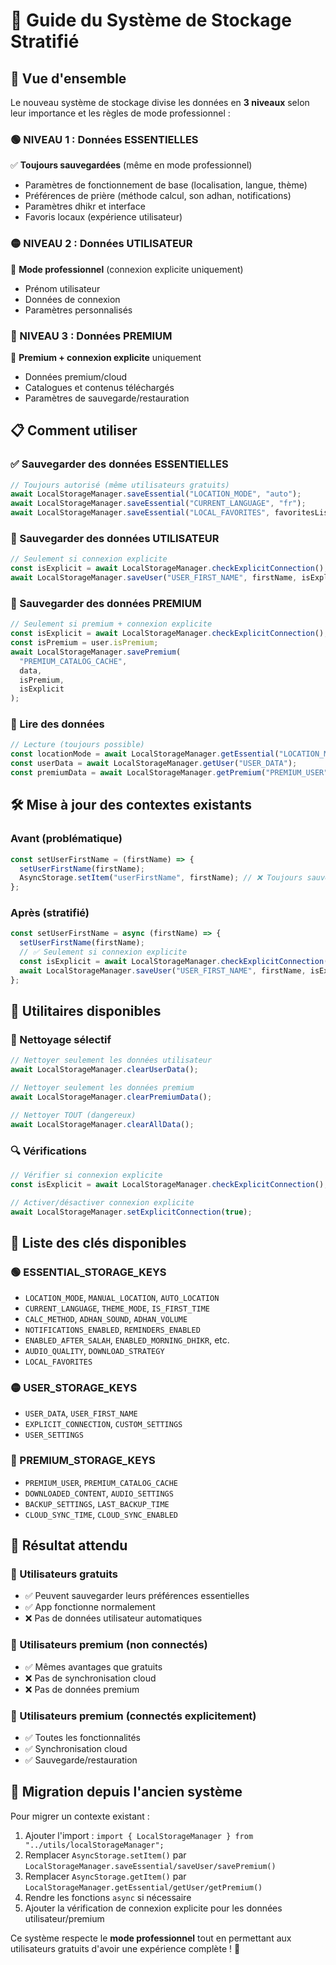 # 📱 Guide du Système de Stockage Stratifié

## 🎯 Vue d'ensemble

Le nouveau système de stockage divise les données en **3 niveaux** selon leur importance et les règles de mode professionnel :

### 🟢 NIVEAU 1 : Données ESSENTIELLES

✅ **Toujours sauvegardées** (même en mode professionnel)

- Paramètres de fonctionnement de base (localisation, langue, thème)
- Préférences de prière (méthode calcul, son adhan, notifications)
- Paramètres dhikr et interface
- Favoris locaux (expérience utilisateur)

### 🟡 NIVEAU 2 : Données UTILISATEUR

🔐 **Mode professionnel** (connexion explicite uniquement)

- Prénom utilisateur
- Données de connexion
- Paramètres personnalisés

### 🔴 NIVEAU 3 : Données PREMIUM

💎 **Premium + connexion explicite** uniquement

- Données premium/cloud
- Catalogues et contenus téléchargés
- Paramètres de sauvegarde/restauration

## 📋 Comment utiliser

### ✅ Sauvegarder des données ESSENTIELLES

```typescript
// Toujours autorisé (même utilisateurs gratuits)
await LocalStorageManager.saveEssential("LOCATION_MODE", "auto");
await LocalStorageManager.saveEssential("CURRENT_LANGUAGE", "fr");
await LocalStorageManager.saveEssential("LOCAL_FAVORITES", favoritesList);
```

### 🔐 Sauvegarder des données UTILISATEUR

```typescript
// Seulement si connexion explicite
const isExplicit = await LocalStorageManager.checkExplicitConnection();
await LocalStorageManager.saveUser("USER_FIRST_NAME", firstName, isExplicit);
```

### 💎 Sauvegarder des données PREMIUM

```typescript
// Seulement si premium + connexion explicite
const isExplicit = await LocalStorageManager.checkExplicitConnection();
const isPremium = user.isPremium;
await LocalStorageManager.savePremium(
  "PREMIUM_CATALOG_CACHE",
  data,
  isPremium,
  isExplicit
);
```

### 📖 Lire des données

```typescript
// Lecture (toujours possible)
const locationMode = await LocalStorageManager.getEssential("LOCATION_MODE");
const userData = await LocalStorageManager.getUser("USER_DATA");
const premiumData = await LocalStorageManager.getPremium("PREMIUM_USER");
```

## 🛠️ Mise à jour des contextes existants

### Avant (problématique)

```typescript
const setUserFirstName = (firstName) => {
  setUserFirstName(firstName);
  AsyncStorage.setItem("userFirstName", firstName); // ❌ Toujours sauvegardé
};
```

### Après (stratifié)

```typescript
const setUserFirstName = async (firstName) => {
  setUserFirstName(firstName);
  // ✅ Seulement si connexion explicite
  const isExplicit = await LocalStorageManager.checkExplicitConnection();
  await LocalStorageManager.saveUser("USER_FIRST_NAME", firstName, isExplicit);
};
```

## 🔧 Utilitaires disponibles

### 🧹 Nettoyage sélectif

```typescript
// Nettoyer seulement les données utilisateur
await LocalStorageManager.clearUserData();

// Nettoyer seulement les données premium
await LocalStorageManager.clearPremiumData();

// Nettoyer TOUT (dangereux)
await LocalStorageManager.clearAllData();
```

### 🔍 Vérifications

```typescript
// Vérifier si connexion explicite
const isExplicit = await LocalStorageManager.checkExplicitConnection();

// Activer/désactiver connexion explicite
await LocalStorageManager.setExplicitConnection(true);
```

## 📝 Liste des clés disponibles

### 🟢 ESSENTIAL_STORAGE_KEYS

- `LOCATION_MODE`, `MANUAL_LOCATION`, `AUTO_LOCATION`
- `CURRENT_LANGUAGE`, `THEME_MODE`, `IS_FIRST_TIME`
- `CALC_METHOD`, `ADHAN_SOUND`, `ADHAN_VOLUME`
- `NOTIFICATIONS_ENABLED`, `REMINDERS_ENABLED`
- `ENABLED_AFTER_SALAH`, `ENABLED_MORNING_DHIKR`, etc.
- `AUDIO_QUALITY`, `DOWNLOAD_STRATEGY`
- `LOCAL_FAVORITES`

### 🟡 USER_STORAGE_KEYS

- `USER_DATA`, `USER_FIRST_NAME`
- `EXPLICIT_CONNECTION`, `CUSTOM_SETTINGS`
- `USER_SETTINGS`

### 🔴 PREMIUM_STORAGE_KEYS

- `PREMIUM_USER`, `PREMIUM_CATALOG_CACHE`
- `DOWNLOADED_CONTENT`, `AUDIO_SETTINGS`
- `BACKUP_SETTINGS`, `LAST_BACKUP_TIME`
- `CLOUD_SYNC_TIME`, `CLOUD_SYNC_ENABLED`

## 🎯 Résultat attendu

### 👤 Utilisateurs gratuits

- ✅ Peuvent sauvegarder leurs préférences essentielles
- ✅ App fonctionne normalement
- ❌ Pas de données utilisateur automatiques

### 💎 Utilisateurs premium (non connectés)

- ✅ Mêmes avantages que gratuits
- ❌ Pas de synchronisation cloud
- ❌ Pas de données premium

### 💎 Utilisateurs premium (connectés explicitement)

- ✅ Toutes les fonctionnalités
- ✅ Synchronisation cloud
- ✅ Sauvegarde/restauration

## 🔄 Migration depuis l'ancien système

Pour migrer un contexte existant :

1. Ajouter l'import : `import { LocalStorageManager } from "../utils/localStorageManager";`
2. Remplacer `AsyncStorage.setItem()` par `LocalStorageManager.saveEssential/saveUser/savePremium()`
3. Remplacer `AsyncStorage.getItem()` par `LocalStorageManager.getEssential/getUser/getPremium()`
4. Rendre les fonctions `async` si nécessaire
5. Ajouter la vérification de connexion explicite pour les données utilisateur/premium

Ce système respecte le **mode professionnel** tout en permettant aux utilisateurs gratuits d'avoir une expérience complète ! 🎉
